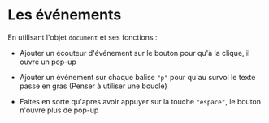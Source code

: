 # Les événements

En utilisant l'objet `document` et ses fonctions :

- Ajouter un écouteur d'événement sur le bouton pour qu'à la clique, il ouvre un pop-up

- Ajouter un événement sur chaque balise `"p"` pour qu'au survol le texte passe en gras (Penser à utiliser une boucle)

- Faites en sorte qu'apres avoir appuyer sur la touche `"espace"`, le bouton n'ouvre plus de pop-up